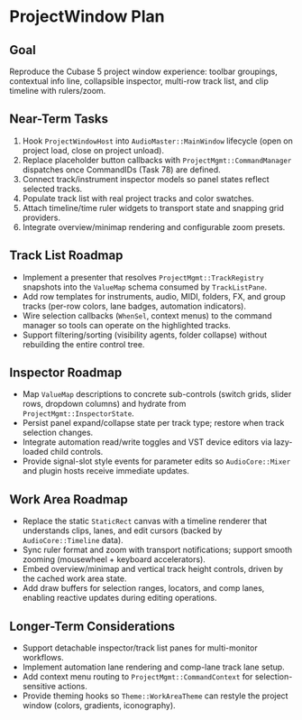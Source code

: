 # ProjectWindow Plan

## Goal
Reproduce the Cubase 5 project window experience: toolbar groupings, contextual info line, collapsible inspector, multi-row track list, and clip timeline with rulers/zoom.

## Near-Term Tasks
1. Hook `ProjectWindowHost` into `AudioMaster::MainWindow` lifecycle (open on project load, close on project unload).
2. Replace placeholder button callbacks with `ProjectMgmt::CommandManager` dispatches once CommandIDs (Task 78) are defined.
3. Connect track/instrument inspector models so panel states reflect selected tracks.
4. Populate track list with real project tracks and color swatches.
5. Attach timeline/time ruler widgets to transport state and snapping grid providers.
6. Integrate overview/minimap rendering and configurable zoom presets.

## Track List Roadmap
- Implement a presenter that resolves `ProjectMgmt::TrackRegistry` snapshots into the `ValueMap` schema consumed by `TrackListPane`.
- Add row templates for instruments, audio, MIDI, folders, FX, and group tracks (per-row colors, lane badges, automation indicators).
- Wire selection callbacks (`WhenSel`, context menus) to the command manager so tools can operate on the highlighted tracks.
- Support filtering/sorting (visibility agents, folder collapse) without rebuilding the entire control tree.

## Inspector Roadmap
- Map `ValueMap` descriptions to concrete sub-controls (switch grids, slider rows, dropdown columns) and hydrate from `ProjectMgmt::InspectorState`.
- Persist panel expand/collapse state per track type; restore when track selection changes.
- Integrate automation read/write toggles and VST device editors via lazy-loaded child controls.
- Provide signal-slot style events for parameter edits so `AudioCore::Mixer` and plugin hosts receive immediate updates.

## Work Area Roadmap
- Replace the static `StaticRect` canvas with a timeline renderer that understands clips, lanes, and edit cursors (backed by `AudioCore::Timeline` data).
- Sync ruler format and zoom with transport notifications; support smooth zooming (mousewheel + keyboard accelerators).
- Embed overview/minimap and vertical track height controls, driven by the cached work area state.
- Add draw buffers for selection ranges, locators, and comp lanes, enabling reactive updates during editing operations.

## Longer-Term Considerations
- Support detachable inspector/track list panes for multi-monitor workflows.
- Implement automation lane rendering and comp-lane track lane setup.
- Add context menu routing to `ProjectMgmt::CommandContext` for selection-sensitive actions.
- Provide theming hooks so `Theme::WorkAreaTheme` can restyle the project window (colors, gradients, iconography).
